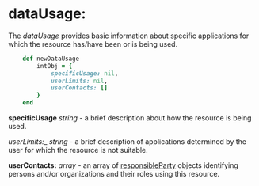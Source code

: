 # dataUsage:

The *dataUsage* provides basic information about specific applications for which the resource has/have been or is being used.

````ruby
    def newDataUsage
        intObj = {
            specificUsage: nil,
            userLimits: nil,
            userContacts: []
        }
    end
````

__specificUsage__ *string* - a brief description about how the resource is being used.

_userLimits:__ *string* - a brief description of applications determined by the user for which the resource is not suitable.

__userContacts:__ *array* - an array of [responsibleParty](../mdtranslator/responsibleParty.md) objects identifying persons and/or organizations and their roles using this resource.
